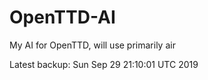 # OpenTTD-AI
My AI for OpenTTD, will use primarily air

Latest backup: Sun Sep 29 21:10:01 UTC 2019
